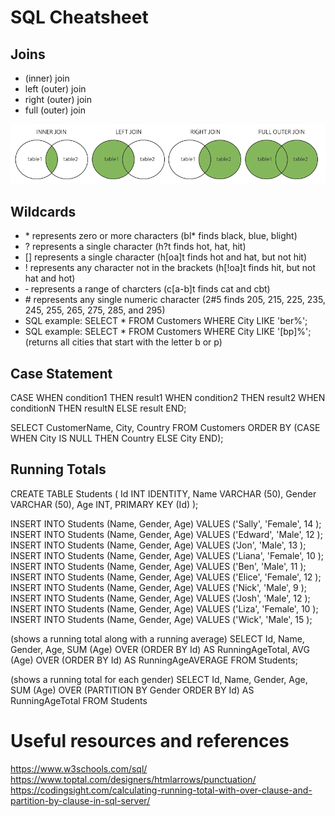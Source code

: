# SQL Cheatsheet

## Joins
* (inner) join
* left (outer) join
* right (outer) join
* full (outer) join

![join-types](misc/sql-join-types.png)



## Wildcards
* &ast; represents zero or more characters (bl&ast; finds black, blue, blight)
* ? represents a single character (h?t finds hot, hat, hit)
* [] represents a single character (h[oa]t finds hot and hat, but not hit)
* ! represents any character not in the brackets (h[!oa]t finds hit, but not hat and hot)
* &hyphen; represents a range of charcters (c[a-b]t finds cat and cbt)
* &num; represents any single numeric character (2#5 finds 205, 215, 225, 235, 245, 255, 265, 275, 285, and 295)
* SQL example: SELECT * FROM Customers WHERE City LIKE 'ber%';
* SQL example: SELECT * FROM Customers WHERE City LIKE '[bp]%'; (returns all cities that start with the letter b or p)

## Case Statement
CASE
    WHEN condition1 THEN result1
    WHEN condition2 THEN result2
    WHEN conditionN THEN resultN
    ELSE result
END;

SELECT CustomerName, City, Country
FROM Customers
ORDER BY
(CASE
    WHEN City IS NULL THEN Country
    ELSE City
END);


## Running Totals
CREATE TABLE Students
(
	Id INT IDENTITY,
  Name VARCHAR (50),
	Gender VARCHAR (50),
	Age INT,
  PRIMARY KEY (Id)
);

INSERT INTO Students (Name, Gender, Age) VALUES ('Sally', 'Female', 14 );
INSERT INTO Students (Name, Gender, Age) VALUES ('Edward', 'Male', 12 );
INSERT INTO Students (Name, Gender, Age) VALUES ('Jon', 'Male', 13 );
INSERT INTO Students (Name, Gender, Age) VALUES ('Liana', 'Female', 10 );
INSERT INTO Students (Name, Gender, Age) VALUES ('Ben', 'Male', 11 );
INSERT INTO Students (Name, Gender, Age) VALUES ('Elice', 'Female', 12 );
INSERT INTO Students (Name, Gender, Age) VALUES ('Nick', 'Male', 9 );
INSERT INTO Students (Name, Gender, Age) VALUES ('Josh', 'Male', 12 );
INSERT INTO Students (Name, Gender, Age) VALUES ('Liza', 'Female', 10 );
INSERT INTO Students (Name, Gender, Age) VALUES ('Wick', 'Male', 15 );

(shows a running total along with a running average)
SELECT Id, Name, Gender, Age,
SUM (Age) OVER (ORDER BY Id) AS RunningAgeTotal,
AVG (Age) OVER (ORDER BY Id) AS RunningAgeAVERAGE
FROM Students;

(shows a running total for each gender)
SELECT Id, Name, Gender, Age,
SUM (Age) OVER (PARTITION BY Gender ORDER BY Id) AS RunningAgeTotal
FROM Students

# Useful resources and references
https://www.w3schools.com/sql/
https://www.toptal.com/designers/htmlarrows/punctuation/
https://codingsight.com/calculating-running-total-with-over-clause-and-partition-by-clause-in-sql-server/

